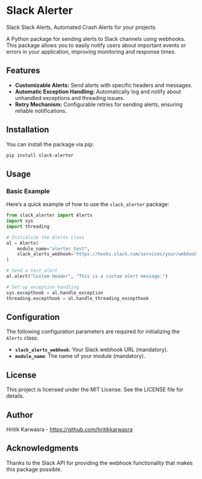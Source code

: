 # Slack Alerter

Slack Slack Alerts, Automated Crash Alerts for your projects

A Python package for sending alerts to Slack channels using webhooks. This package allows you to easily notify users about important events or errors in your application, improving monitoring and response times.

## Features

- **Customizable Alerts:** Send alerts with specific headers and messages.
- **Automatic Exception Handling:** Automatically log and notify about unhandled exceptions and threading issues.
- **Retry Mechanism:** Configurable retries for sending alerts, ensuring reliable notifications.

## Installation

You can install the package via pip:

```bash
pip install slack-alerter
```

## Usage

### Basic Example

Here’s a quick example of how to use the `slack_alerter` package:

```python
from slack_alerter import Alerts
import sys
import threading

# Initialize the Alerts class
al = Alerts(
    module_name="alerter_test",
    slack_alerts_webhook='https://hooks.slack.com/services/your/webhook/url'
)

# Send a test alert
al.alert("Custom Header", "This is a custom alert message.")

# Set up exception handling
sys.excepthook = al.handle_exception
threading.excepthook = al.handle_threading_excepthook
```

## Configuration

The following configuration parameters are required for initializing the `Alerts` class:

- **`slack_alerts_webhook`**: Your Slack webhook URL (mandatory).
- **`module_name`**: The name of your module (mandatory).



## License

This project is licensed under the MIT License. See the LICENSE file for details.

## Author
Hritik Karwasra - https://github.com/hritikkarwasra

## Acknowledgments
Thanks to the Slack API for providing the webhook functionality that makes this package possible.